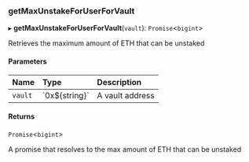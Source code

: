 ### getMaxUnstakeForUserForVault

▸ **getMaxUnstakeForUserForVault**(`vault`): `Promise`\<`bigint`\>

Retrieves the maximum amount of ETH that can be unstaked

#### Parameters

| Name | Type | Description |
| :------ | :------ | :------ |
| `vault` | \`0x$\{string}\` | A vault address |

#### Returns

`Promise`\<`bigint`\>

A promise that resolves to the max amount of ETH that can be unstaked